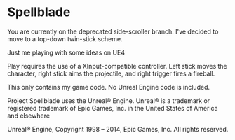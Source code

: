 Spellblade
==========

You are currently on the deprecated side-scroller branch.  I've decided to move to a top-down twin-stick scheme.

Just me playing with some ideas on UE4

Play requires the use of a XInput-compatible controller.  Left stick moves the character, right stick aims the projectile, and right trigger fires a fireball.

This only contains my game code.  No Unreal Engine code is included.

Project Spellblade uses the Unreal® Engine.  Unreal® is a trademark or registered trademark of Epic Games, Inc. in the United States of America and elsewhere

Unreal® Engine, Copyright 1998 – 2014, Epic Games, Inc.  All rights reserved.
